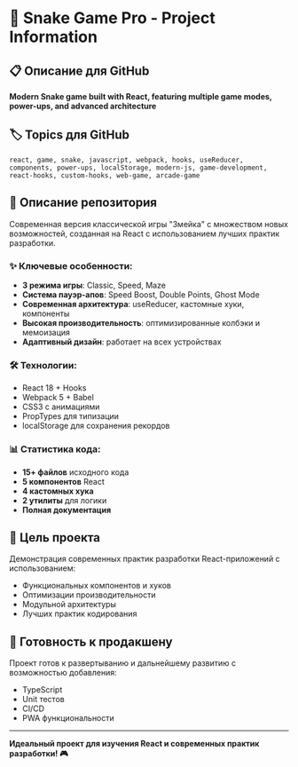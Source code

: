 # 🐍 Snake Game Pro - Project Information

## 📋 Описание для GitHub

**Modern Snake game built with React, featuring multiple game modes, power-ups, and advanced architecture**

## 🏷️ Topics для GitHub

```
react, game, snake, javascript, webpack, hooks, useReducer, components, power-ups, localStorage, modern-js, game-development, react-hooks, custom-hooks, web-game, arcade-game
```

## 📝 Описание репозитория

Современная версия классической игры "Змейка" с множеством новых возможностей, созданная на React с использованием лучших практик разработки.

### ✨ Ключевые особенности:
- **3 режима игры**: Classic, Speed, Maze
- **Система пауэр-апов**: Speed Boost, Double Points, Ghost Mode
- **Современная архитектура**: useReducer, кастомные хуки, компоненты
- **Высокая производительность**: оптимизированные колбэки и мемоизация
- **Адаптивный дизайн**: работает на всех устройствах

### 🛠️ Технологии:
- React 18 + Hooks
- Webpack 5 + Babel
- CSS3 с анимациями
- PropTypes для типизации
- localStorage для сохранения рекордов

### 📊 Статистика кода:
- **15+ файлов** исходного кода
- **5 компонентов** React
- **4 кастомных хука**
- **2 утилиты** для логики
- **Полная документация**

## 🎯 Цель проекта

Демонстрация современных практик разработки React-приложений с использованием:
- Функциональных компонентов и хуков
- Оптимизации производительности
- Модульной архитектуры
- Лучших практик кодирования

## 🚀 Готовность к продакшену

Проект готов к развертыванию и дальнейшему развитию с возможностью добавления:
- TypeScript
- Unit тестов
- CI/CD
- PWA функциональности

---

**Идеальный проект для изучения React и современных практик разработки! 🎮**

